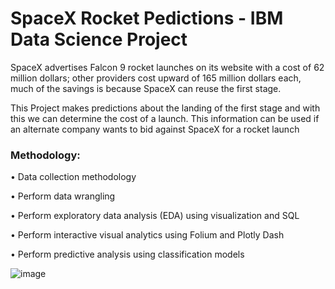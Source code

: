 # SpaceX Rocket Pedictions - IBM Data Science Project

SpaceX advertises Falcon 9 rocket launches on its
website with a cost of 62 million dollars; other providers
cost upward of 165 million dollars each, much of the
savings is because SpaceX can reuse the first stage.

This Project makes predictions about the landing of the first stage
and with this we can determine the cost of a launch.
This information can be used if an alternate
company wants to bid against SpaceX for a rocket launch

### Methodology:
• Data collection methodology

• Perform data wrangling

• Perform exploratory data analysis (EDA) using visualization and SQL

• Perform interactive visual analytics using Folium and Plotly Dash

• Perform predictive analysis using classification models

![image](https://user-images.githubusercontent.com/89147046/171582550-d83b1e45-f8b5-4318-b061-5e9290732526.png)
